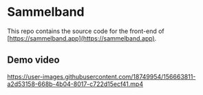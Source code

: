 # Sammelband

This repo contains the source code for the front-end of [https://sammelband.app](https://sammelband.app).

## Demo video

https://user-images.githubusercontent.com/18749954/156663811-a2d53158-668b-4b04-8017-c722d15ecf41.mp4


